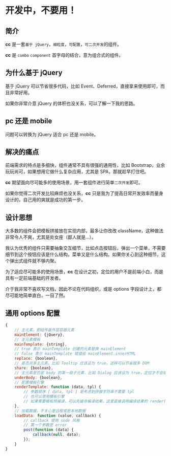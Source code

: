 # 开发中，不要用！

## 简介

**cc** 是一套`基于 jQuery`，`细粒度`，`可配置`，`可二次开发`的组件。

**cc** 是 `combo` `component` 首字母的结合，意为组合式的组件。

## 为什么基于 jQuery

基于 jQuery 可以节省很多代码，比如 Event、Deferred，直接拿来使用即可，而且非常好用。

如果你非常介意 jQuery 的体积也没关系，可以了解一下我的思路。

## pc 还是 mobile

问题可以转换为 jQuery 适合 pc 还是 mobile。

## 解决的痛点

前端需求的特点是多细快，组件通常不具有很强的通用性，比如 Bootstrap，业余玩玩尚可，如果想用它做什么复杂应用，尤其是 SPA，那就趁早打住吧。

**cc** 期望面向尽可能多的使用场景，用一套组件进行简单`二次开发`即可。

如果你觉得二次开发比较麻烦也没关系，**cc** 只是我为了提高日常开发效率而量身设计的，自己用的爽就是成功的第一步。

## 设计思想

大多数的组件会把模板拼接放在实现内部，最多让你改改 className，这种做法非常令人不爽，尤其是处女座（鄙人就是...）。

我认为优秀的组件只需要抽象交互细节，比如点击按钮后，弹出一个菜单，不需要细节到这个按钮应该是什么结构，菜单又是什么结构。如果你关心到这种细节，这个弹出式组件就不够内聚。

为了适应尽可能多的使用场景，**cc** 在设计之初，定位的用户不是前端小白，而是具有一定前端基础的开发者。

介于我非常不喜欢写文档，因此不论在代码组织，或是 options 字段设计上，都尽可能地简单直白，一目了然。

## 通用 options 配置

``` javascript
{
    // 主元素，即组件最外层容器元素
    mainElement: {jQuery},
    // 主元素模板
    mainTemplate: {string},
    // true 表示 mainTemplate 创建的元素替换 mainElement
    // false 表示 mainTemplate 赋值给 mainElement.innerHTML
    replace: {boolean},
    // 是否共享主元素，比如 Tooltip 应该设为 true，这样可以节省很多 DOM
    share: {boolean},
    // 主元素是否是 body 的第一级子元素，比如 Dialog 应该设为 true，定位才不会错
    underBody: {boolean},
    // 配置模板引擎
    renderTemplate: function (data, tpl) {
        // 参数顺序 [ data, tpl ] 是考虑到拼接字符串不需要 tpl
        // 也可以使用模板引擎
        // 如果需要模板预编译，可以先缓存编译结果，这里直接调用编译结果的 render(data)
    },
    // 加载数据，不关心是远程或是本地数据
    loadData: function (value, callback) {
        // callback 使用 node 风格
        // 第一个参数是 error
        post(function (data) {
            callback(null, data);
        });
    }
}
```

